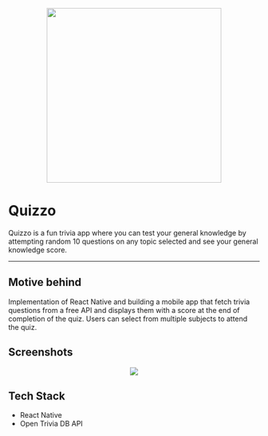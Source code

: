 <p align="center">
  <img style="border-width: 0" width="350" height="350" src="https://user-images.githubusercontent.com/53803245/179343013-e919c457-a57a-415c-bad5-28faf6341515.png"/>
</p>

# Quizzo
Quizzo is a fun trivia app where you can test your general knowledge by attempting random 10 questions on any topic selected and see your general knowledge score.

---

## Motive behind
Implementation of React Native and building a mobile app that fetch trivia questions from a free API and displays them with a score at the end of completion of the quiz. Users can select from multiple subjects to attend the quiz.

## Screenshots
<p align="center">
  <img src="https://user-images.githubusercontent.com/53803245/179343431-9ef205c6-c678-4390-9458-3a1a8f103408.png"/>
</p>

## Tech Stack
- React Native
- Open Trivia DB API
